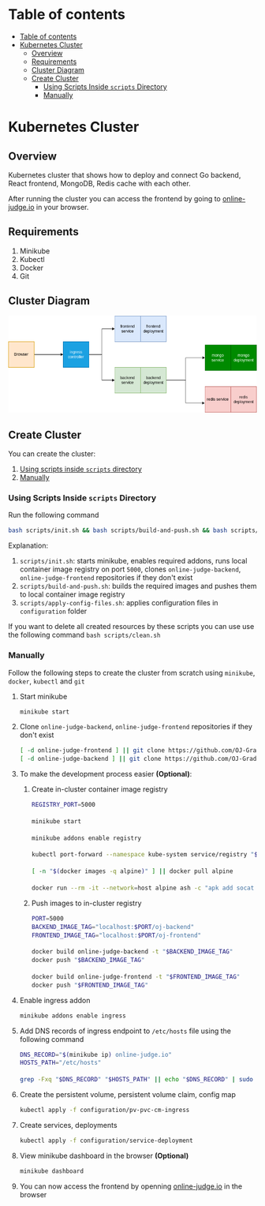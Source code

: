 # Table of contents

- [Table of contents](#table-of-contents)
- [Kubernetes Cluster](#kubernetes-cluster)
  - [Overview](#overview)
  - [Requirements](#requirements)
  - [Cluster Diagram](#cluster-diagram)
  - [Create Cluster](#create-cluster)
    - [Using Scripts Inside `scripts` Directory](#using-scripts-inside-scripts-directory)
    - [Manually](#manually)

# Kubernetes Cluster

## Overview

Kubernetes cluster that shows how to deploy and connect Go backend, React frontend, MongoDB, Redis cache with each other.

After running the cluster you can access the frontend by going to [online-judge.io](online-judge.io) in your browser.

## Requirements

1. Minikube
2. Kubectl
3. Docker
4. Git

## Cluster Diagram

![](readme-assets/diagram.png)

## Create Cluster

You can create the cluster:

1. [Using scripts inside `scripts` directory](#using-scripts-inside-`scripts`-directory)
2. [Manually](#manually)

### Using Scripts Inside `scripts` Directory

Run the following command

```bash
bash scripts/init.sh && bash scripts/build-and-push.sh && bash scripts/apply-config-files.sh
```

Explanation:

1. `scripts/init.sh`: starts minikube, enables required addons, runs local container image registry on port `5000`, clones `online-judge-backend`, `online-judge-frontend` repositories if they don't exist
2. `scripts/build-and-push.sh`: builds the required images and pushes them to local container image registry
3. `scripts/apply-config-files.sh`: applies configuration files in `configuration` folder

If you want to delete all created resources by these scripts you can use use the following command `bash scripts/clean.sh`

### Manually

Follow the following steps to create the cluster from scratch using `minikube`, `docker`, `kubectl` and `git`

1. Start minikube

   ```bash
   minikube start
   ```
2. Clone `online-judge-backend`, `online-judge-frontend` repositories if they don't exist
   ``` bash
   [ -d online-judge-frontend ] || git clone https://github.com/OJ-Graduation-Project/online-judge-frontend
   [ -d online-judge-backend ] || git clone https://github.com/OJ-Graduation-Project/online-judge-backend
   ```
3. To make the development process easier **(Optional)**:

   1. Create in-cluster container image registry

      ```bash
      REGISTRY_PORT=5000

      minikube start

      minikube addons enable registry

      kubectl port-forward --namespace kube-system service/registry "$REGISTRY_PORT":80 &

      [ -n "$(docker images -q alpine)" ] || docker pull alpine

      docker run --rm -it --network=host alpine ash -c "apk add socat && socat TCP-LISTEN:$REGISTRY_PORT,reuseaddr,fork TCP:$(minikube ip):$REGISTRY_PORT" 
      ```
   2. Push images to in-cluster registry

      ```bash
      PORT=5000
      BACKEND_IMAGE_TAG="localhost:$PORT/oj-backend"
      FRONTEND_IMAGE_TAG="localhost:$PORT/oj-frontend"

      docker build online-judge-backend -t "$BACKEND_IMAGE_TAG"
      docker push "$BACKEND_IMAGE_TAG"

      docker build online-judge-frontend -t "$FRONTEND_IMAGE_TAG"
      docker push "$FRONTEND_IMAGE_TAG"
      ```
4. Enable ingress addon

   ```bash
   minikube addons enable ingress
   ```
5. Add DNS records of ingress endpoint to `/etc/hosts` file using the following command

   ```bash
   DNS_RECORD="$(minikube ip) online-judge.io"
   HOSTS_PATH="/etc/hosts"

   grep -Fxq "$DNS_RECORD" "$HOSTS_PATH" || echo "$DNS_RECORD" | sudo tee -a "$HOSTS_PATH"
   ```
6. Create the persistent volume, persistent volume claim, config map

   ```bash
   kubectl apply -f configuration/pv-pvc-cm-ingress
   ```
7. Create services, deployments

   ```bash
   kubectl apply -f configuration/service-deployment
   ```
8. View minikube dashboard in the browser **(Optional)**

   ```bash
   minikube dashboard
   ```
9. You can now access the frontend by openning [online-judge.io](http://online-judge.io) in the browser
